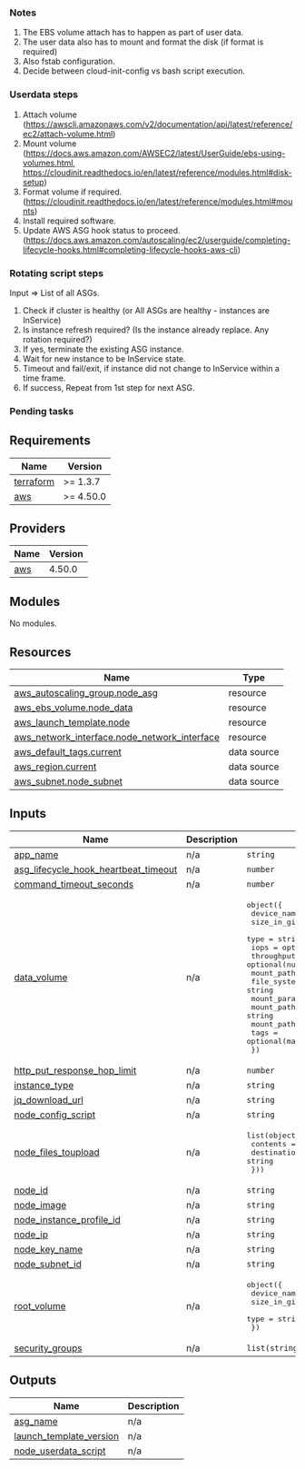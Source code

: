 
### Notes

1. The EBS volume attach has to happen as part of user data. 
2. The user data also has to mount and format the disk (if format is required)
3. Also fstab configuration. 
4. Decide between cloud-init-config vs bash script execution. 

### Userdata steps

1. Attach volume (https://awscli.amazonaws.com/v2/documentation/api/latest/reference/ec2/attach-volume.html)
2. Mount volume (https://docs.aws.amazon.com/AWSEC2/latest/UserGuide/ebs-using-volumes.html, https://cloudinit.readthedocs.io/en/latest/reference/modules.html#disk-setup)
3. Format volume if required. (https://cloudinit.readthedocs.io/en/latest/reference/modules.html#mounts) 
4. Install required software. 
5. Update AWS ASG hook status to proceed. (https://docs.aws.amazon.com/autoscaling/ec2/userguide/completing-lifecycle-hooks.html#completing-lifecycle-hooks-aws-cli) 

### Rotating script steps

Input => List of all ASGs. 

1. Check if cluster is healthy (or All ASGs are healthy - instances are InService)
2. Is instance refresh required? (Is the instance already replace. Any rotation required?)
3. If yes, terminate the existing ASG instance. 
4. Wait for new instance to be InService state.
5. Timeout and fail/exit, if instance did not change to InService within a time frame. 
6. If success, Repeat from 1st step for next ASG.

### Pending tasks

<!-- BEGIN_TF_DOCS -->
## Requirements

| Name | Version |
|------|---------|
| <a name="requirement_terraform"></a> [terraform](#requirement\_terraform) | >= 1.3.7 |
| <a name="requirement_aws"></a> [aws](#requirement\_aws) | >= 4.50.0 |

## Providers

| Name | Version |
|------|---------|
| <a name="provider_aws"></a> [aws](#provider\_aws) | 4.50.0 |

## Modules

No modules.

## Resources

| Name | Type |
|------|------|
| [aws_autoscaling_group.node_asg](https://registry.terraform.io/providers/hashicorp/aws/latest/docs/resources/autoscaling_group) | resource |
| [aws_ebs_volume.node_data](https://registry.terraform.io/providers/hashicorp/aws/latest/docs/resources/ebs_volume) | resource |
| [aws_launch_template.node](https://registry.terraform.io/providers/hashicorp/aws/latest/docs/resources/launch_template) | resource |
| [aws_network_interface.node_network_interface](https://registry.terraform.io/providers/hashicorp/aws/latest/docs/resources/network_interface) | resource |
| [aws_default_tags.current](https://registry.terraform.io/providers/hashicorp/aws/latest/docs/data-sources/default_tags) | data source |
| [aws_region.current](https://registry.terraform.io/providers/hashicorp/aws/latest/docs/data-sources/region) | data source |
| [aws_subnet.node_subnet](https://registry.terraform.io/providers/hashicorp/aws/latest/docs/data-sources/subnet) | data source |

## Inputs

| Name | Description | Type | Default | Required |
|------|-------------|------|---------|:--------:|
| <a name="input_app_name"></a> [app\_name](#input\_app\_name) | n/a | `string` | n/a | yes |
| <a name="input_asg_lifecycle_hook_heartbeat_timeout"></a> [asg\_lifecycle\_hook\_heartbeat\_timeout](#input\_asg\_lifecycle\_hook\_heartbeat\_timeout) | n/a | `number` | n/a | yes |
| <a name="input_command_timeout_seconds"></a> [command\_timeout\_seconds](#input\_command\_timeout\_seconds) | n/a | `number` | n/a | yes |
| <a name="input_data_volume"></a> [data\_volume](#input\_data\_volume) | n/a | <pre>object({<br>    device_name            = string<br>    size_in_gibs           = number<br>    type                   = string<br>    iops                   = optional(number)<br>    throughput_mib_per_sec = optional(number)<br>    mount_path             = string<br>    file_system_type       = string<br>    mount_params           = list(string)<br>    mount_path_owner_user  = string<br>    mount_path_owner_group = string<br>    tags = optional(map(string), {})<br>  })</pre> | n/a | yes |
| <a name="input_http_put_response_hop_limit"></a> [http\_put\_response\_hop\_limit](#input\_http\_put\_response\_hop\_limit) | n/a | `number` | n/a | yes |
| <a name="input_instance_type"></a> [instance\_type](#input\_instance\_type) | n/a | `string` | n/a | yes |
| <a name="input_jq_download_url"></a> [jq\_download\_url](#input\_jq\_download\_url) | n/a | `string` | n/a | yes |
| <a name="input_node_config_script"></a> [node\_config\_script](#input\_node\_config\_script) | n/a | `string` | n/a | yes |
| <a name="input_node_files_toupload"></a> [node\_files\_toupload](#input\_node\_files\_toupload) | n/a | <pre>list(object({<br>    contents = string<br>    destination = string<br>  }))</pre> | n/a | yes |
| <a name="input_node_id"></a> [node\_id](#input\_node\_id) | n/a | `string` | n/a | yes |
| <a name="input_node_image"></a> [node\_image](#input\_node\_image) | n/a | `string` | n/a | yes |
| <a name="input_node_instance_profile_id"></a> [node\_instance\_profile\_id](#input\_node\_instance\_profile\_id) | n/a | `string` | n/a | yes |
| <a name="input_node_ip"></a> [node\_ip](#input\_node\_ip) | n/a | `string` | n/a | yes |
| <a name="input_node_key_name"></a> [node\_key\_name](#input\_node\_key\_name) | n/a | `string` | n/a | yes |
| <a name="input_node_subnet_id"></a> [node\_subnet\_id](#input\_node\_subnet\_id) | n/a | `string` | n/a | yes |
| <a name="input_root_volume"></a> [root\_volume](#input\_root\_volume) | n/a | <pre>object({<br>    device_name = string<br>    size_in_gibs = number<br>    type = string<br>  })</pre> | n/a | yes |
| <a name="input_security_groups"></a> [security\_groups](#input\_security\_groups) | n/a | `list(string)` | n/a | yes |

## Outputs

| Name | Description |
|------|-------------|
| <a name="output_asg_name"></a> [asg\_name](#output\_asg\_name) | n/a |
| <a name="output_launch_template_version"></a> [launch\_template\_version](#output\_launch\_template\_version) | n/a |
| <a name="output_node_userdata_script"></a> [node\_userdata\_script](#output\_node\_userdata\_script) | n/a |
<!-- END_TF_DOCS -->